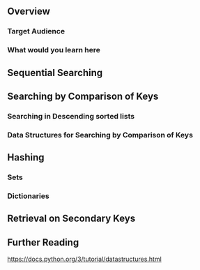 ## Overview

### Target Audience

### What would you learn here

## Sequential Searching

## Searching by Comparison of Keys

### Searching in Descending sorted lists

### Data Structures for Searching by Comparison of Keys

## Hashing

### Sets

### Dictionaries

## Retrieval on Secondary Keys

## Further Reading
https://docs.python.org/3/tutorial/datastructures.html